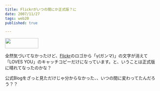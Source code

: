 ```yaml
---
title: Flickrがいつの間にか正式版？に
date: 2007/11/27
tags: web20
published: true

---
```


<p><img src="http://blog.katsuma.tv/images/logo_flickr.png" border="0" width="110" height="34" /></p><p>全然気づいてなかったけど、<a href="http://www.flickr.com/">Flickr</a>のロゴから「&gamma;(ガンマ)」の文字が消えて「LOVES YOU」のキャッチコピーだけになっています。と、いうことは正式版に晴れてなったのかな？</p><p>公式Blogをざっと見ただけじゃ分からなかった、、いつの間に変わってたんだろう？？</p>


